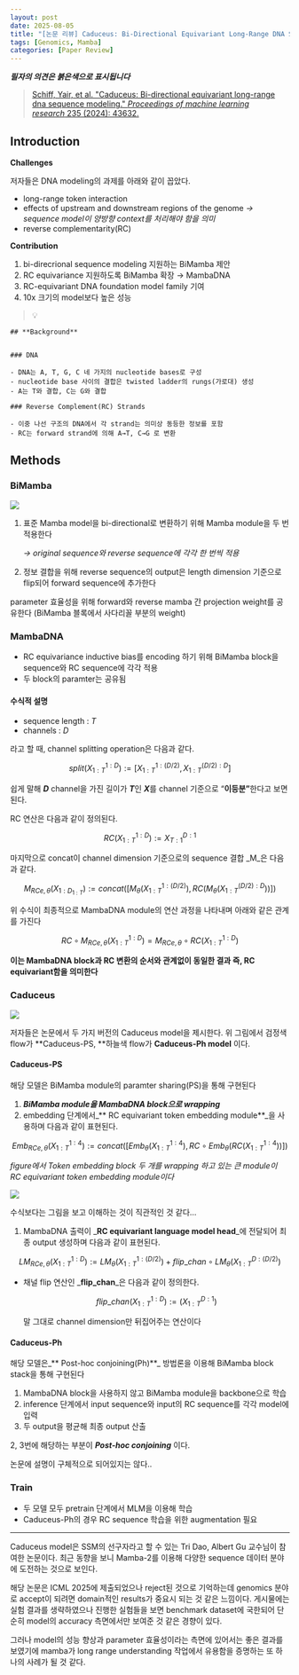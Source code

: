 ```yaml
---
layout: post
date: 2025-08-05
title: "[논문 리뷰] Caduceus: Bi-Directional Equivariant Long-Range DNA Sequence Modeling"
tags: [Genomics, Mamba]
categories: [Paper Review]
---
```


<span class="notion-red">_**필자의 의견은 붉은색으로 표시됩니다**_</span>


> [Schiff, Yair, et al. "Caduceus: Bi-directional equivariant long-range dna sequence modeling." ](https://pmc.ncbi.nlm.nih.gov/articles/PMC12189541/)[_Proceedings of machine learning research_](https://pmc.ncbi.nlm.nih.gov/articles/PMC12189541/)[ 235 (2024): 43632.](https://pmc.ncbi.nlm.nih.gov/articles/PMC12189541/)



## Introduction


**Challenges**


저자들은 DNA modeling의 과제를 아래와 같이 꼽았다.

- long-range token interaction
- effects of upstream and downstream regions of the genome 
_→ sequence model이 양방향 context를 처리해야 함을 의미_
- reverse complementarity(RC)

**Contribution**

1. bi-direcrional sequence modeling 지원하는 BiMamba 제안
1. RC equivariance 지원하도록 BiMamba 확장 → MambaDNA
1. RC-equivariant DNA foundation model family 기여
1. 10x 크기의 model보다 높은 성능

> 💡 


	## **Background**


	### DNA

	- DNA는 A, T, G, C 네 가지의 nucleotide bases로 구성
	- nucleotide base 사이의 결합은 twisted ladder의 rungs(가로대) 생성
	- A는 T와 결합, C는 G와 결합

	### Reverse Complement(RC) Strands

	- 이중 나선 구조의 DNA에서 각 strand는 의미상 동등한 정보를 포함
	- RC는 forward strand에 의해 A→T, C→G 로 변환


## Methods



### BiMamba


![](https://prod-files-secure.s3.us-west-2.amazonaws.com/542b861c-36a8-4051-84e5-8804b6728dba/2c247d59-7815-4980-99f0-8f0d21f445a7/image.png?X-Amz-Algorithm=AWS4-HMAC-SHA256&X-Amz-Content-Sha256=UNSIGNED-PAYLOAD&X-Amz-Credential=ASIAZI2LB4664PJJYJUW%2F20250812%2Fus-west-2%2Fs3%2Faws4_request&X-Amz-Date=20250812T023027Z&X-Amz-Expires=3600&X-Amz-Security-Token=IQoJb3JpZ2luX2VjEL%2F%2F%2F%2F%2F%2F%2F%2F%2F%2F%2FwEaCXVzLXdlc3QtMiJGMEQCIBGkeOAHPTkuM9ABkDxt2Hlcbblc1bj0wUq40JXdopmSAiADhKJL6O3bXgSmLggQAnWdPugIl653ODSk0wIBSblJLiqIBAj4%2F%2F%2F%2F%2F%2F%2F%2F%2F%2F8BEAAaDDYzNzQyMzE4MzgwNSIMah942s1dQZBygnSDKtwDeGIkMRgPYdnIZhijSofa62MRn45lXzHvXkldZRh9sEBxaW82E0obvAXi6PZcYrcM1wy%2BH2RL8ST1q6oJRKN%2F0r%2BUrHCr8q2w%2B5fwMK7qN%2Fd8JTIhEv1xHOZtOiINt9WQ%2BWQpN%2B2tX17mcPv1dO7MEDBwgTK3ZAcHiDxo3uJm%2FsTsVXvv0uA%2FAt3KnQ8uAbLt9o95hVPIFiS%2FJrt7iV9zZwXgVFgJzcfEAhdAdVm3yTF7j0TOye66NGv1T9U5Aq3TP9zyRp%2FAF6hoctVGU45JZz1xKUWY38PeKi9F7ZDk907QuBl2VRLgqPshNimFtAdqscZtVpvOFqyx%2BuJnaurwzL0qbIaK1%2F%2FTJRt%2Frydjn8qD1aicdK3SP%2Bo%2BFkgwJLbot0vndfCD5cgpQ090C8N7lrJR0YShHuYMTni9gUOsoljk%2BEyhKRJKIBpi4cba1cXDGyEPqqHSGBuWwrJniiKz0OkuFTbHzfRT%2BiB2lES6XD3JJKySNHUHjsijS5UCo%2FkwXBhVRZIX%2B21wlDTHWFVWm%2B5YaXnt62OWq8TMRXsoVhgG%2FcyBdpOrXhLRwIUoTrQ2oB0x5Vic9lkCRX94G426kjcGRPg%2F17IRMcI1CNdJnVDTO0DM23gl7toeidownvDpxAY6pgH7n9vX%2BwHAasf34Nc%2FaionBHwPlblbfDxGGI6G2czhRshinnjrgvDE9UZ8OL2PRAKs%2BIGoFdPfa38XqtxNRuJvSCzu7nIpasAhlpMea9A7KlgazkkqDx3PM2vHSe01g3W7e0xSWV0cyM2O5Z5E%2FrvcEBysABhVGemL3P4Mh2ZCxVEaCvy174wZfRm%2FJAbDa3Cbe2DaekUGoav%2F9qQ5XDTNpoBqu8Rd&X-Amz-Signature=568fd48016eb584c431251932ec22f6d2d53671e2431c9e692c3ce28474b8709&X-Amz-SignedHeaders=host&x-amz-checksum-mode=ENABLED&x-id=GetObject)

1. 표준 Mamba model을 bi-directional로 변환하기 위해 Mamba module을 두 번 적용한다

	_→ original sequence와 reverse sequence에 각각 한 번씩 적용_

1. 정보 결합을 위해 reverse sequence의 output은 length dimension 기준으로 flip되어 forward sequence에 추가한다

parameter 효율성을 위해 forward와 reverse mamba 간 projection weight를 공유한다 (BiMamba 블록에서 사다리꼴 부분의 weight)



### MambaDNA

- RC equivariance inductive bias를 encoding 하기 위해 BiMamba block을 sequence와 RC sequence에 각각 적용
- 두 block의 paramter는 공유됨


#### 수식적 설명

- sequence length : _T_
- channels : _D_

라고 할 때,  channel splitting operation은 다음과 같다.


$$
split(X^{1:D}_{1:T}):=[X^{1:(D/2)}_{1:T},X^{(D/2):D}_{1:T}]
$$


<span class="notion-red">쉽게 말해 </span><span class="notion-red">_**D**_</span><span class="notion-red"> channel을 가진 길이가 </span><span class="notion-red">_**T**_</span><span class="notion-red">인 </span><span class="notion-red">_**X**_</span><span class="notion-red">를 channel 기준으로 “</span><span class="notion-red">**이등분”**</span><span class="notion-red">한다고 보면 된다.</span>


RC 연산은 다음과 같이 정의된다.


$$
RC(X^{1:D}_{1:T}):=X^{D:1}_{T:1}
$$


마지막으로 concat이 channel dimension 기준으로의 sequence 결합 _M_은 다음과 같다.


$$
M_{RCe,\theta}(X_{1:D_{1:T}}):=concat([M_{\theta}(X^{1:(D/2)}_{1:T}),RC(M_{\theta}(X^{(D/2):D}_{1:T}))])
$$


위 수식이 최종적으로 MambaDNA module의 연산 과정을 나타내며 아래와 같은 관계를 가진다


$$
RC\circ M_{RCe,\theta}(X^{1:D}_{1:T}) = M_{RCe,\theta} \circ RC(X^{1:D}_{1:T})
$$


**이는 MambaDNA block과 RC 변환의 순서와 관계없이 동일한 결과 즉, RC equivariant함을 의미한다**



### Caduceus


![](https://prod-files-secure.s3.us-west-2.amazonaws.com/542b861c-36a8-4051-84e5-8804b6728dba/f94a60d7-8145-473b-aef9-7c68d3ec604a/image.png?X-Amz-Algorithm=AWS4-HMAC-SHA256&X-Amz-Content-Sha256=UNSIGNED-PAYLOAD&X-Amz-Credential=ASIAZI2LB4664PJJYJUW%2F20250812%2Fus-west-2%2Fs3%2Faws4_request&X-Amz-Date=20250812T023027Z&X-Amz-Expires=3600&X-Amz-Security-Token=IQoJb3JpZ2luX2VjEL%2F%2F%2F%2F%2F%2F%2F%2F%2F%2F%2FwEaCXVzLXdlc3QtMiJGMEQCIBGkeOAHPTkuM9ABkDxt2Hlcbblc1bj0wUq40JXdopmSAiADhKJL6O3bXgSmLggQAnWdPugIl653ODSk0wIBSblJLiqIBAj4%2F%2F%2F%2F%2F%2F%2F%2F%2F%2F8BEAAaDDYzNzQyMzE4MzgwNSIMah942s1dQZBygnSDKtwDeGIkMRgPYdnIZhijSofa62MRn45lXzHvXkldZRh9sEBxaW82E0obvAXi6PZcYrcM1wy%2BH2RL8ST1q6oJRKN%2F0r%2BUrHCr8q2w%2B5fwMK7qN%2Fd8JTIhEv1xHOZtOiINt9WQ%2BWQpN%2B2tX17mcPv1dO7MEDBwgTK3ZAcHiDxo3uJm%2FsTsVXvv0uA%2FAt3KnQ8uAbLt9o95hVPIFiS%2FJrt7iV9zZwXgVFgJzcfEAhdAdVm3yTF7j0TOye66NGv1T9U5Aq3TP9zyRp%2FAF6hoctVGU45JZz1xKUWY38PeKi9F7ZDk907QuBl2VRLgqPshNimFtAdqscZtVpvOFqyx%2BuJnaurwzL0qbIaK1%2F%2FTJRt%2Frydjn8qD1aicdK3SP%2Bo%2BFkgwJLbot0vndfCD5cgpQ090C8N7lrJR0YShHuYMTni9gUOsoljk%2BEyhKRJKIBpi4cba1cXDGyEPqqHSGBuWwrJniiKz0OkuFTbHzfRT%2BiB2lES6XD3JJKySNHUHjsijS5UCo%2FkwXBhVRZIX%2B21wlDTHWFVWm%2B5YaXnt62OWq8TMRXsoVhgG%2FcyBdpOrXhLRwIUoTrQ2oB0x5Vic9lkCRX94G426kjcGRPg%2F17IRMcI1CNdJnVDTO0DM23gl7toeidownvDpxAY6pgH7n9vX%2BwHAasf34Nc%2FaionBHwPlblbfDxGGI6G2czhRshinnjrgvDE9UZ8OL2PRAKs%2BIGoFdPfa38XqtxNRuJvSCzu7nIpasAhlpMea9A7KlgazkkqDx3PM2vHSe01g3W7e0xSWV0cyM2O5Z5E%2FrvcEBysABhVGemL3P4Mh2ZCxVEaCvy174wZfRm%2FJAbDa3Cbe2DaekUGoav%2F9qQ5XDTNpoBqu8Rd&X-Amz-Signature=e962cf3491bfd41f116ad031b62e031b1f32cc31fe0dd0d6f90a258b511b1657&X-Amz-SignedHeaders=host&x-amz-checksum-mode=ENABLED&x-id=GetObject)


저자들은 논문에서 두 가지 버전의 Caduceus model을 제시한다. 위 그림에서 검정색 flow가 **Caduceus-PS, **하늘색 flow가 **Caduceus-Ph model** 이다.



#### Caduceus-PS


해당 모델은 BiMamba module의 paramter sharing(PS)을 통해 구현된다

1. _**BiMamba module을 MambaDNA block으로 wrapping**_
1. embedding 단계에서_** RC equivariant token embedding module**_을 사용하며 다음과 같이 표현된다.

$$
Emb_{RCe,\theta}(X^{1:4}_{1:T}):=concat([Emb_{\theta}(X^{1:4}_{1:T}),RC \circ Emb_{\theta}(RC(X^{1:4}_{1:T}))])
$$


_figure에서 Token embedding block 두 개를 wrapping 하고 있는 큰 module이 RC equivariant token embedding module이다_


![](https://prod-files-secure.s3.us-west-2.amazonaws.com/542b861c-36a8-4051-84e5-8804b6728dba/b175e4da-71eb-4e91-8c23-a06dabe673c9/image.png?X-Amz-Algorithm=AWS4-HMAC-SHA256&X-Amz-Content-Sha256=UNSIGNED-PAYLOAD&X-Amz-Credential=ASIAZI2LB4664PJJYJUW%2F20250812%2Fus-west-2%2Fs3%2Faws4_request&X-Amz-Date=20250812T023027Z&X-Amz-Expires=3600&X-Amz-Security-Token=IQoJb3JpZ2luX2VjEL%2F%2F%2F%2F%2F%2F%2F%2F%2F%2F%2FwEaCXVzLXdlc3QtMiJGMEQCIBGkeOAHPTkuM9ABkDxt2Hlcbblc1bj0wUq40JXdopmSAiADhKJL6O3bXgSmLggQAnWdPugIl653ODSk0wIBSblJLiqIBAj4%2F%2F%2F%2F%2F%2F%2F%2F%2F%2F8BEAAaDDYzNzQyMzE4MzgwNSIMah942s1dQZBygnSDKtwDeGIkMRgPYdnIZhijSofa62MRn45lXzHvXkldZRh9sEBxaW82E0obvAXi6PZcYrcM1wy%2BH2RL8ST1q6oJRKN%2F0r%2BUrHCr8q2w%2B5fwMK7qN%2Fd8JTIhEv1xHOZtOiINt9WQ%2BWQpN%2B2tX17mcPv1dO7MEDBwgTK3ZAcHiDxo3uJm%2FsTsVXvv0uA%2FAt3KnQ8uAbLt9o95hVPIFiS%2FJrt7iV9zZwXgVFgJzcfEAhdAdVm3yTF7j0TOye66NGv1T9U5Aq3TP9zyRp%2FAF6hoctVGU45JZz1xKUWY38PeKi9F7ZDk907QuBl2VRLgqPshNimFtAdqscZtVpvOFqyx%2BuJnaurwzL0qbIaK1%2F%2FTJRt%2Frydjn8qD1aicdK3SP%2Bo%2BFkgwJLbot0vndfCD5cgpQ090C8N7lrJR0YShHuYMTni9gUOsoljk%2BEyhKRJKIBpi4cba1cXDGyEPqqHSGBuWwrJniiKz0OkuFTbHzfRT%2BiB2lES6XD3JJKySNHUHjsijS5UCo%2FkwXBhVRZIX%2B21wlDTHWFVWm%2B5YaXnt62OWq8TMRXsoVhgG%2FcyBdpOrXhLRwIUoTrQ2oB0x5Vic9lkCRX94G426kjcGRPg%2F17IRMcI1CNdJnVDTO0DM23gl7toeidownvDpxAY6pgH7n9vX%2BwHAasf34Nc%2FaionBHwPlblbfDxGGI6G2czhRshinnjrgvDE9UZ8OL2PRAKs%2BIGoFdPfa38XqtxNRuJvSCzu7nIpasAhlpMea9A7KlgazkkqDx3PM2vHSe01g3W7e0xSWV0cyM2O5Z5E%2FrvcEBysABhVGemL3P4Mh2ZCxVEaCvy174wZfRm%2FJAbDa3Cbe2DaekUGoav%2F9qQ5XDTNpoBqu8Rd&X-Amz-Signature=3661fde5474a6f3e1ae21db41102ce48daa8124db1fe07a2d01d7b44a2dc91bb&X-Amz-SignedHeaders=host&x-amz-checksum-mode=ENABLED&x-id=GetObject)


<span class="notion-red">수식보다는 그림을 보고 이해하는 것이 직관적인 것 같다…</span>

1. MambaDNA 출력이 _**RC equivariant language model head**_에 전달되어 최종 output 생성하며 다음과 같이 표현된다.

$$
LM_{RCe,\theta}(X^{1:D}_{1:T}):= LM_{\theta}(X^{1:(D/2)}_{1:T})+flip\_chan\circ LM_{\theta}(X^{D:(D/2)}_{1:T})
$$

- 채널 flip 연산인 _**flip\_chan**_은 다음과 같이 정의한다.

	$$
	flip\_chan(X^{1:D}_{1:T}):=(X^{D:1}_{1:T})
	$$


	말 그대로 channel dimension만 뒤집어주는 연산이다



#### Caduceus-Ph


해당 모델은_** Post-hoc conjoining(Ph)**_ 방법론을 이용해 BiMamba block stack을 통해 구현된다

1. MambaDNA block을 사용하지 않고 BiMamba module을 backbone으로 학습
1. inference 단계에서 input sequence와 input의 RC sequence를 각각 model에 입력
1. 두 output을 평균해 최종 output 산출

2, 3번에 해당하는 부분이 _**Post-hoc conjoining**_ 이다.


<span class="notion-red">논문에 설명이 구체적으로 되어있지는 않다..</span>



### Train

- 두 모델 모두 pretrain 단계에서 MLM을 이용해 학습
- Caduceus-Ph의 경우 RC sequence 학습을 위한 augmentation 필요

---


<span class="notion-red">Caduceus model은 SSM의 선구자라고 할 수 있는 Tri Dao, Albert Gu 교수님이 참여한 논문이다. 최근 동향을 보니 Mamba-2를 이용해 다양한 sequence 데이터 분야에 도전하는 것으로 보인다.</span>


<span class="notion-red">해당 논문은 ICML 2025에 제출되었으나 reject된 것으로 기억하는데 genomics 분야로 accept이 되려면 domain적인 results가 중요시 되는 것 같은 느낌이다. 게시물에는 실험 결과를 생략하였으나 진행한 실험들을 보면 benchmark dataset에 국한되어 단순히 model의 accuracy 측면에서만 보여준 것 같은 경향이 있다.</span>


<span class="notion-red">그러나 model의 성능 향상과 parameter 효율성이라는 측면에 있어서는 좋은 결과를 보였기에 mamba가 long range understanding 작업에서 유용함을 증명하는 또 하나의 사례가 될 것 같다.</span>

